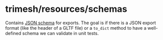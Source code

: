 # trimesh/resources/schemas

Contains [JSON schema](https://json-schema.org/) for exports. The goal is if there is a JSON export format (like the header of a GLTF file) or a `to_dict` method to have a well-defined schema we can validate in unit tests. 